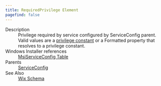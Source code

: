 ```yaml
---
title: RequiredPrivilege Element
pagefind: false
---
```

<dl>
  <dt>Description</dt>
  <dd>                 Privilege required by service configured by ServiceConfig parent. Valid values are a <a href="http://msdn.microsoft.com/en-us/library/bb530716.aspx">privilege constant</a> or a                 Formatted property that resolves to a privilege constant.             </dd>
  <dt>Windows Installer references</dt>
  <dd>
    <a href="https://learn.microsoft.com/en-us/windows/win32/msi/msiserviceconfig-table" target="_blank">MsiServiceConfig Table</a>
  </dd>
  <dt>Parents</dt>
  <dd>
    <a href="../serviceconfig/">ServiceConfig</a>
  </dd>
  <dt>See Also</dt>
  <dd>
    <a href="../">Wix Schema</a>
  </dd>
</dl>
